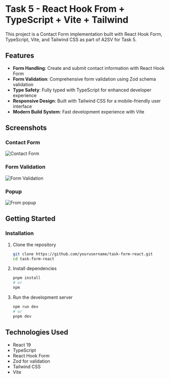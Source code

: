 # Task 5 - React Hook From + TypeScript + Vite + Tailwind

This project is a Contact Form implementation built with React Hook Form, TypeScript, Vite, and Tailwind CSS as part of A2SV for Task 5.

## Features

- **Form Handling**: Create and submit contact information with React Hook Form
- **Form Validation**: Comprehensive form validation using Zod schema validation
- **Type Safety**: Fully typed with TypeScript for enhanced developer experience
- **Responsive Design**: Built with Tailwind CSS for a mobile-friendly user interface
- **Modern Build System**: Fast development experience with Vite

## Screenshots

### Contact Form
![Contact Form](/src/assets/initial_look.png)

### Form Validation
![Form Validation](/src/assets/form_validation.png)

### Popup
![From popup](/src/assets/pop_up.png)

## Getting Started


### Installation

1. Clone the repository
   ```bash
   git clone https://github.com/yourusername/task-form-react.git
   cd task-form-react
   ```

2. Install dependencies
   ```bash
   pnpm install
   # or
   npm
   ```

3. Run the development server
   ```bash
   npm run dev
   # or
   pnpm dev
   ```


## Technologies Used

- React 19
- TypeScript
- React Hook Form
- Zod for validation
- Tailwind CSS
- Vite
